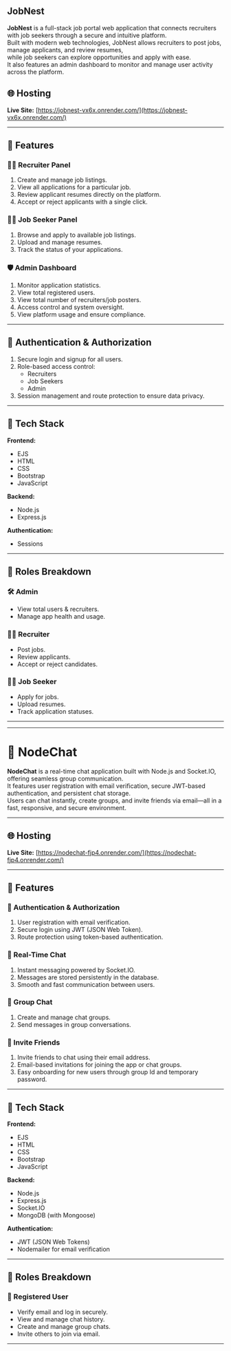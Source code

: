 JobNest
---
**JobNest** is a full-stack job portal web application that connects recruiters with job seekers through a secure and intuitive platform.  
Built with modern web technologies, JobNest allows recruiters to post jobs, manage applicants, and review resumes,  
while job seekers can explore opportunities and apply with ease.  
It also features an admin dashboard to monitor and manage user activity across the platform.


## 🌐 Hosting

**Live Site:** [https://jobnest-vx6x.onrender.com/](https://jobnest-vx6x.onrender.com/)

---

## 🚀 Features

### 👨‍💼 Recruiter Panel
1. Create and manage job listings.  
2. View all applications for a particular job.  
3. Review applicant resumes directly on the platform.  
4. Accept or reject applicants with a single click.  

### 👩‍💻 Job Seeker Panel
1. Browse and apply to available job listings.  
2. Upload and manage resumes.  
3. Track the status of your applications.  

### 🛡️ Admin Dashboard
1. Monitor application statistics.  
2. View total registered users.  
3. View total number of recruiters/job posters.  
4. Access control and system oversight.  
5. View platform usage and ensure compliance.  

---

## 🔐 Authentication & Authorization

1. Secure login and signup for all users.  
2. Role-based access control:  
   - Recruiters  
   - Job Seekers  
   - Admin  
3. Session management and route protection to ensure data privacy.  

---

## 🧰 Tech Stack

**Frontend:**  
- EJS  
- HTML  
- CSS  
- Bootstrap  
- JavaScript  

**Backend:**  
- Node.js  
- Express.js  

**Authentication:**  
- Sessions  

---

## 👤 Roles Breakdown

### 🛠️ Admin
- View total users & recruiters.  
- Manage app health and usage.  

### 🧑‍💼 Recruiter
- Post jobs.  
- Review applicants.  
- Accept or reject candidates.  

### 🧑‍🎓 Job Seeker
- Apply for jobs.  
- Upload resumes.  
- Track application statuses.  

---
---

# 💬 NodeChat

**NodeChat** is a real-time chat application built with Node.js and Socket.IO, offering seamless group communication.  
It features user registration with email verification, secure JWT-based authentication, and persistent chat storage.  
Users can chat instantly, create groups, and invite friends via email—all in a fast, responsive, and secure environment.

---

## 🌐 Hosting

**Live Site:** [https://nodechat-fjp4.onrender.com/](https://nodechat-fjp4.onrender.com/)

---

## 🚀 Features

### 🔐 Authentication & Authorization
1. User registration with email verification.  
2. Secure login using JWT (JSON Web Token).  
3. Route protection using token-based authentication.

### 💬 Real-Time Chat
1. Instant messaging powered by Socket.IO.  
2. Messages are stored persistently in the database.  
3. Smooth and fast communication between users.

### 👥 Group Chat
1. Create and manage chat groups.  
2. Send messages in group conversations.  

### 📧 Invite Friends
1. Invite friends to chat using their email address.  
2. Email-based invitations for joining the app or chat groups.  
3. Easy onboarding for new users through group Id and temporary password.

---

## 🧰 Tech Stack

**Frontend:**  
- EJS  
- HTML  
- CSS  
- Bootstrap  
- JavaScript  

**Backend:**  
- Node.js  
- Express.js  
- Socket.IO  
- MongoDB (with Mongoose)  

**Authentication:**  
- JWT (JSON Web Tokens)  
- Nodemailer for email verification  

---

## 👤 Roles Breakdown

### 🙋 Registered User
- Verify email and log in securely.  
- View and manage chat history.  
- Create and manage group chats.  
- Invite others to join via email.  

---